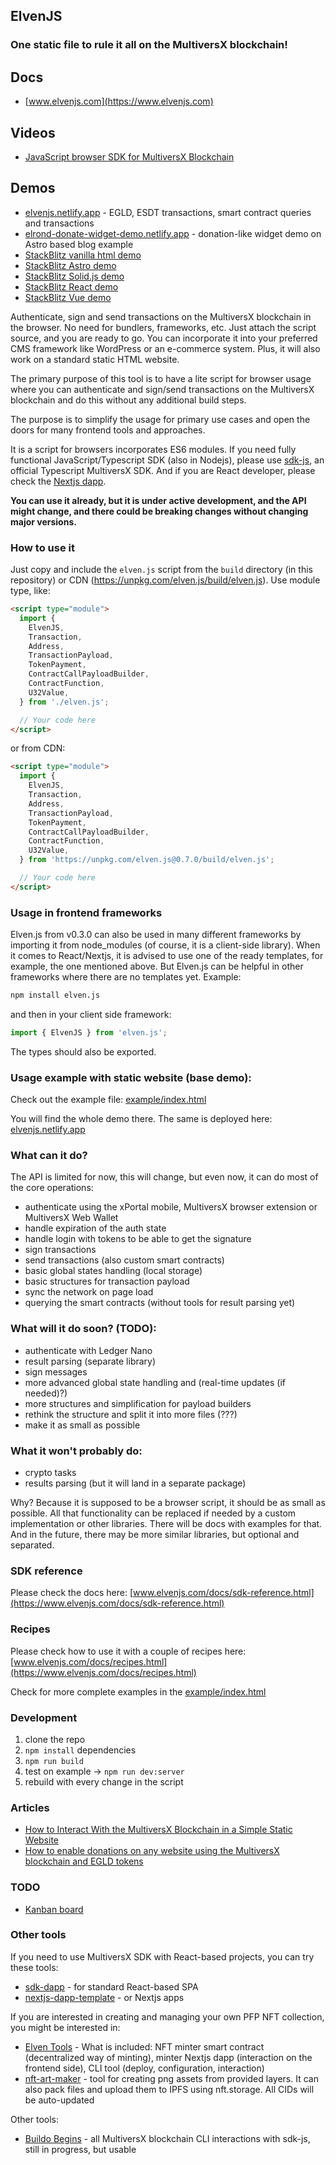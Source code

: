 ## ElvenJS

### One static file to rule it all on the MultiversX blockchain!

## Docs
- [www.elvenjs.com](https://www.elvenjs.com)

## Videos
- [JavaScript browser SDK for MultiversX Blockchain](https://youtu.be/tcTukpkjcQw)

## Demos
- [elvenjs.netlify.app](https://elvenjs.netlify.app/) - EGLD, ESDT transactions, smart contract queries and transactions
- [elrond-donate-widget-demo.netlify.app](https://multiversx-donate-widget-demo.netlify.app/) - donation-like widget demo on Astro based blog example
- [StackBlitz vanilla html demo](https://stackblitz.com/edit/web-platform-d4rx5v?file=index.html)
- [StackBlitz Astro demo](https://stackblitz.com/edit/withastro-astro-pwareu?file=src%2Fpages%2Findex.astro)
- [StackBlitz Solid.js demo](https://stackblitz.com/edit/vitejs-vite-rbo6du?file=src/App.tsx)
- [StackBlitz React demo](https://stackblitz.com/edit/vitejs-vite-qr2u7l?file=src/App.tsx)
- [StackBlitz Vue demo](https://stackblitz.com/edit/vue-zrb8y5?file=src/App.vue)

Authenticate, sign and send transactions on the MultiversX blockchain in the browser. No need for bundlers, frameworks, etc. Just attach the script source, and you are ready to go. You can incorporate it into your preferred CMS framework like WordPress or an e-commerce system. Plus, it will also work on a standard static HTML website.

The primary purpose of this tool is to have a lite script for browser usage where you can authenticate and sign/send transactions on the MultiversX blockchain and do this without any additional build steps.

The purpose is to simplify the usage for primary use cases and open the doors for many frontend tools and approaches.

It is a script for browsers incorporates ES6 modules. If you need fully functional JavaScript/Typescript SDK (also in Nodejs), please use [sdk-js](https://docs.multiversx.com/sdk-and-tools/sdk-js/), an official Typescript MultiversX SDK. And if you are React developer, please check the [Nextjs dapp](https://github.com/xdevguild/nextjs-dapp-template).

**You can use it already, but it is under active development, and the API might change, and there could be breaking changes without changing major versions.**

### How to use it

Just copy and include the `elven.js` script from the `build` directory (in this repository) or CDN (https://unpkg.com/elven.js/build/elven.js). Use module type, like:

```html
<script type="module">
  import {
    ElvenJS,
    Transaction,
    Address,
    TransactionPayload,
    TokenPayment,
    ContractCallPayloadBuilder,
    ContractFunction,
    U32Value,
  } from './elven.js';

  // Your code here
</script>
```
or from CDN:

```html
<script type="module">
  import {
    ElvenJS,
    Transaction,
    Address,
    TransactionPayload,
    TokenPayment,
    ContractCallPayloadBuilder,
    ContractFunction,
    U32Value,
  } from 'https://unpkg.com/elven.js@0.7.0/build/elven.js';

  // Your code here
</script>
```

### Usage in frontend frameworks

Elven.js from v0.3.0 can also be used in many different frameworks by importing it from node_modules (of course, it is a client-side library). When it comes to React/Nextjs, it is advised to use one of the ready templates, for example, the one mentioned above. But Elven.js can be helpful in other frameworks where there are no templates yet. Example:

```bash
npm install elven.js
```
and then in your client side framework:
```typescript
import { ElvenJS } from 'elven.js';
```

The types should also be exported.

### Usage example with static website (base demo): 

Check out the example file: [example/index.html](/example/index.html)

You will find the whole demo there. The same is deployed here: [elvenjs.netlify.app](https://elvenjs.netlify.app)

### What can it do?

The API is limited for now, this will change, but even now, it can do most of the core operations:

- authenticate using the xPortal mobile, MultiversX browser extension or MultiversX Web Wallet
- handle expiration of the auth state
- handle login with tokens to be able to get the signature
- sign transactions
- send transactions (also custom smart contracts)
- basic global states handling (local storage)
- basic structures for transaction payload
- sync the network on page load
- querying the smart contracts (without tools for result parsing yet)

### What will it do soon? (TODO):

- authenticate with Ledger Nano
- result parsing (separate library)
- sign messages
- more advanced global state handling and (real-time updates (if needed)?)
- more structures and simplification for payload builders
- rethink the structure and split it into more files (???)
- make it as small as possible

### What it won't probably do:

- crypto tasks
- results parsing (but it will land in a separate package)

Why? Because it is supposed to be a browser script, it should be as small as possible. All that functionality can be replaced if needed by a custom implementation or other libraries. There will be docs with examples for that. And in the future, there may be more similar libraries, but optional and separated.

### SDK reference

Please check the docs here: [www.elvenjs.com/docs/sdk-reference.html](https://www.elvenjs.com/docs/sdk-reference.html)

### Recipes

Please check how to use it with a couple of recipes here: [www.elvenjs.com/docs/recipes.html](https://www.elvenjs.com/docs/recipes.html)

Check for more complete examples in the [example/index.html](/example/index.html)

### Development

1. clone the repo
2. `npm install` dependencies
3. `npm run build`
4. test on example -> `npm run dev:server`
5. rebuild with every change in the script


### Articles

- [How to Interact With the MultiversX Blockchain in a Simple Static Website](https://hackernoon.com/how-to-interact-with-the-elrond-blockchain-in-a-simple-static-website)
- [How to enable donations on any website using the MultiversX blockchain and EGLD tokens](https://dev.to/juliancwirko/how-to-enable-donations-on-any-website-using-the-elrond-blockchain-and-egld-tokens-3fkf)

### TODO
- [Kanban board](https://github.com/juliancwirko/elven.js/projects/1)

### Other tools

If you need to use MultiversX SDK with React-based projects, you can try these tools:

- [sdk-dapp](https://github.com/multiversx/mx-sdk-dapp) - for standard React-based SPA
- [nextjs-dapp-template](https://github.com/ElrondDevGuild/nextjs-dapp-template) - or Nextjs apps

If you are interested in creating and managing your own PFP NFT collection, you might be interested in:

- [Elven Tools](https://www.elven.tools) - What is included: NFT minter smart contract (decentralized way of minting), minter Nextjs dapp (interaction on the frontend side), CLI tool (deploy, configuration, interaction)
- [nft-art-maker](https://github.com/juliancwirko/nft-art-maker) - tool for creating png assets from provided layers. It can also pack files and upload them to IPFS using nft.storage. All CIDs will be auto-updated

Other tools:

- [Buildo Begins](https://github.com/xdevguild/buildo-begins) - all MultiversX blockchain CLI interactions with sdk-js, still in progress, but usable
